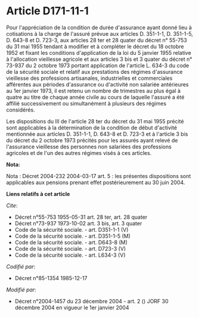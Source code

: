 # Article D171-11-1

Pour l'appréciation de la condition de durée d'assurance ayant donné lieu à cotisations à la charge de l'assuré prévue aux
articles D. 351-1-1, D. 351-1-5, D. 643-8 et D. 723-3, aux articles 28 ter et 28 quater du décret n° 55-753 du 31 mai 1955
tendant à modifier et à compléter le décret du 18 octobre 1952 et fixant les conditions d'application de la loi du 5 janvier
1955 relative à l'allocation vieillesse agricole et aux articles 3 bis et 3 quater du décret n° 73-937 du 2 octobre 1973
portant application de l'article L. 634-3 du code de la sécurité sociale et relatif aux prestations des régimes d'assurance
vieillesse des professions artisanales, industrielles et commerciales afférentes aux périodes d'assurance ou d'activité non
salariée antérieures au 1er janvier 1973, il est retenu un nombre de trimestres au plus égal à quatre au titre de chaque
année civile au cours de laquelle l'assuré a été affilié successivement ou simultanément à plusieurs des régimes considérés.

Les dispositions du III de l'article 28 ter du décret du 31 mai 1955 précité sont applicables à la détermination de la
condition de début d'activité mentionnée aux articles D. 351-1-1, D. 643-8 et D. 723-3 et à l'article 3 bis du décret du 2
octobre 1973 précités pour les assurés ayant relevé de l'assurance vieillesse des personnes non salariées des professions
agricoles et de l'un des autres régimes visés à ces articles.

**Nota:**

Nota : Décret 2004-232 2004-03-17 art. 5 : les présentes dispositions sont applicables aux pensions prenant effet
postérieurement au 30 juin 2004.

**Liens relatifs à cet article**

_Cite_:

  - Décret n°55-753 1955-05-31 art. 28 ter, art. 28 quater
  - Décret n°73-937 1973-10-02 art. 3 bis, art. 3 quater
  - Code de la sécurité sociale. - art. D351-1-1 (V)
  - Code de la sécurité sociale. - art. D351-1-5 (M)
  - Code de la sécurité sociale. - art. D643-8 (M)
  - Code de la sécurité sociale. - art. D723-3 (V)
  - Code de la sécurité sociale. - art. L634-3 (V)

_Codifié par_:

  - Décret n°85-1354 1985-12-17

_Modifié par_:

  - Décret n°2004-1457 du 23 décembre 2004 - art. 2 () JORF 30 décembre 2004 en vigueur le 1er janvier 2004
